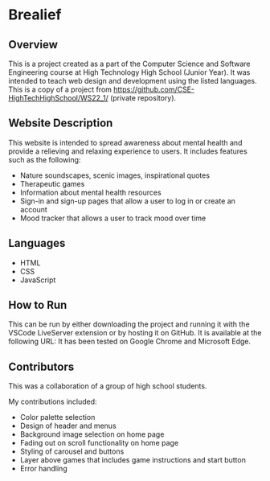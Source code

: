# Brealief

## Overview
This is a project created as a part of the Computer Science and Software Engineering course at High Technology High School (Junior Year).
It was intended to teach web design and development using the listed languages.
This is a copy of a project from https://github.com/CSE-HighTechHighSchool/WS22_1/ (private repository).

## Website Description
This website is intended to spread awareness about mental health and provide a relieving and relaxing experience to users.
It includes features such as the following:
- Nature soundscapes, scenic images, inspirational quotes
- Therapeutic games
- Information about mental health resources
- Sign-in and sign-up pages that allow a user to log in or create an account
- Mood tracker that allows a user to track mood over time

## Languages
- HTML
- CSS
- JavaScript

## How to Run
This can be run by either downloading the project and running it with the VSCode LiveServer extension or by hosting it on GitHub.
It is available at the following URL:
It has been tested on Google Chrome and Microsoft Edge.

## Contributors
This was a collaboration of a group of high school students.

My contributions included:
- Color palette selection
- Design of header and menus
- Background image selection on home page
- Fading out on scroll functionality on home page
- Styling of carousel and buttons
- Layer above games that includes game instructions and start button
- Error handling

